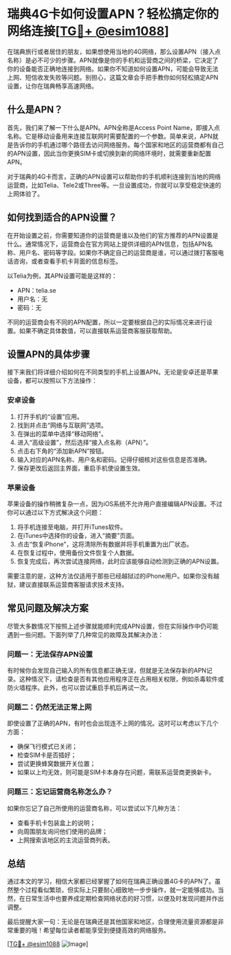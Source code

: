 # 瑞典4G卡如何设置APN？轻松搞定你的网络连接[[TG💪+ @esim1088](https://t.me/s/esim1088)]

在瑞典旅行或者居住的朋友，如果想使用当地的4G网络，那么设置APN（接入点名称）是必不可少的步骤。APN就像是你的手机和运营商之间的桥梁，它决定了你的设备能否正确地连接到网络。如果你不知道如何设置APN，可能会导致无法上网、短信收发失败等问题。别担心，这篇文章会手把手教你如何轻松搞定APN设置，让你在瑞典畅享高速网络。

## 什么是APN？

首先，我们来了解一下什么是APN。APN全称是Access Point Name，即接入点名称。它是移动设备用来连接互联网时需要配置的一个参数。简单来说，APN就是告诉你的手机通过哪个路径去访问网络服务。每个国家和地区的运营商都有自己的APN设置，因此当你更换SIM卡或切换到新的网络环境时，就需要重新配置APN。

对于瑞典的4G卡而言，正确的APN设置可以帮助你的手机顺利连接到当地的网络运营商，比如Telia、Tele2或Three等。一旦设置成功，你就可以享受稳定快速的上网体验了。

## 如何找到适合的APN设置？

在开始设置之前，你需要知道你的运营商是谁以及他们的官方推荐的APN设置是什么。通常情况下，运营商会在官方网站上提供详细的APN信息，包括APN名称、用户名、密码等字段。如果你不确定自己的运营商是谁，可以通过拨打客服电话咨询，或者查看手机卡背面的信息标签。

以Telia为例，其APN设置可能是这样的：
- APN：telia.se
- 用户名：无
- 密码：无

不同的运营商会有不同的APN配置，所以一定要根据自己的实际情况来进行设置。如果不确定具体数值，可以直接联系运营商客服获取帮助。

## 设置APN的具体步骤

接下来我们将详细介绍如何在不同类型的手机上设置APN。无论是安卓还是苹果设备，都可以按照以下方法操作：

### 安卓设备

1. 打开手机的“设置”应用。
2. 找到并点击“网络与互联网”选项。
3. 在弹出的菜单中选择“移动网络”。
4. 进入“高级设置”，然后选择“接入点名称（APN）”。
5. 点击右下角的“添加新APN”按钮。
6. 输入对应的APN名称、用户名和密码。记得仔细核对这些信息是否准确。
7. 保存更改后返回主界面，重启手机使设置生效。

### 苹果设备

苹果设备的操作稍微复杂一点，因为iOS系统不允许用户直接编辑APN设置。不过你可以通过以下方式解决这个问题：

1. 将手机连接至电脑，并打开iTunes软件。
2. 在iTunes中选择你的设备，进入“摘要”页面。
3. 点击“恢复iPhone”，这将清除所有数据并将手机重置为出厂状态。
4. 在恢复过程中，使用备份文件恢复个人数据。
5. 恢复完成后，再次尝试连接网络，此时应该能够自动检测到正确的APN设置。

需要注意的是，这种方法仅适用于那些已经越狱过的iPhone用户。如果你没有越狱，建议直接联系运营商客服请求技术支持。

## 常见问题及解决方案

尽管大多数情况下按照上述步骤就能顺利完成APN设置，但在实际操作中仍可能遇到一些问题。下面列举了几种常见的故障及其解决办法：

### 问题一：无法保存APN设置

有时候你会发现自己输入的所有信息都正确无误，但就是无法保存新的APN记录。这种情况下，请检查是否有其他应用程序正在占用相关权限，例如杀毒软件或防火墙程序。此外，也可以尝试重启手机后再试一次。

### 问题二：仍然无法正常上网

即使设置了正确的APN，有时也会出现连不上网的情况。这时可以考虑以下几个方面：
- 确保飞行模式已关闭；
- 检查SIM卡是否插好；
- 尝试更换蜂窝数据开关位置；
- 如果以上均无效，则可能是SIM卡本身存在问题，需联系运营商更换新卡。

### 问题三：忘记运营商名称怎么办？

如果你忘记了自己所使用的运营商名称，可以尝试以下几种方法：
- 查看手机卡包装盒上的说明；
- 向周围朋友询问他们使用的品牌；
- 上网搜索该地区的主流运营商列表。

## 总结

通过本文的学习，相信大家都已经掌握了如何在瑞典正确设置4G卡的APN了。虽然整个过程看似繁琐，但实际上只要耐心细致地一步步操作，就一定能够成功。当然，在日常生活中也要养成定期检查网络状态的好习惯，以便及时发现问题并作出调整。

最后提醒大家一句：无论是在瑞典还是其他国家和地区，合理使用流量资源都是非常重要的哦！希望每位读者都能享受到便捷高效的网络服务。

[[TG💪+ @esim1088](https://t.me/s/esim1088) ![Image](https://i.postimg.cc/4NQfJmqS/Snipaste-2025-05-13-00-14-12.png)]